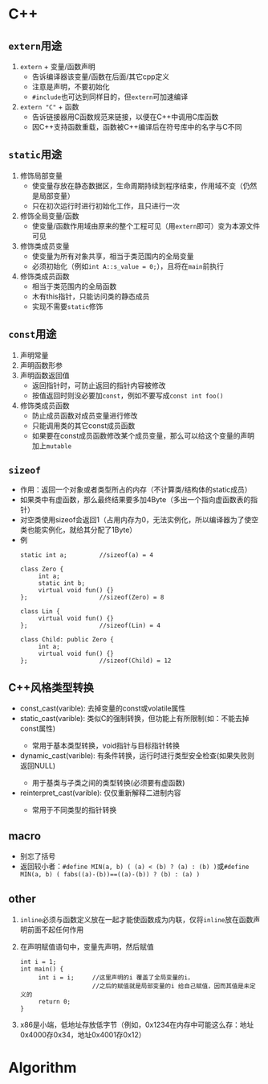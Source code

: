 # C++

## `extern`用途
1. `extern` + 变量/函数声明
   * 告诉编译器该变量/函数在后面/其它cpp定义
   * 注意是声明，不要初始化
   * `#include`也可达到同样目的，但`extern`可加速编译
2. `extern "C"` + 函数
   * 告诉链接器用C函数规范来链接，以便在C++中调用C库函数
   * 因C++支持函数重载，函数被C++编译后在符号库中的名字与C不同

## `static`用途
1. 修饰局部变量
   * 使变量存放在静态数据区，生命周期持续到程序结束，作用域不变（仍然是局部变量）
   * 只在初次运行时进行初始化工作，且只进行一次
2. 修饰全局变量/函数
   * 使变量/函数作用域由原来的整个工程可见（用`extern`即可）变为本源文件可见
3. 修饰类成员变量
   * 使变量为所有对象共享，相当于类范围内的全局变量
   * 必须初始化（例如`int A::s_value = 0;`），且将在`main`前执行
4. 修饰类成员函数
   * 相当于类范围内的全局函数
   * 木有this指针，只能访问类的静态成员
   * 实现不需要`static`修饰

## `const`用途
1. 声明常量     
2. 声明函数形参
3. 声明函数返回值
   * 返回指针时，可防止返回的指针内容被修改
   * 按值返回时则没必要加`const`，例如不要写成`const int foo()`
4. 修饰类成员函数
   * 防止成员函数对成员变量进行修改
   * 只能调用类的其它const成员函数
   * 如果要在const成员函数修改某个成员变量，那么可以给这个变量的声明加上`mutable`

## `sizeof`
* 作用：返回一个对象或者类型所占的内存（不计算类/结构体的static成员）
* 如果类中有虚函数，那么最终结果要多加4Byte（多出一个指向虚函数表的指针）
* 对空类使用sizeof会返回1（占用内存为0，无法实例化，所以编译器为了使空类也能实例化，就给其分配了1Byte）
* 例
  ```
  static int a;         //sizeof(a) = 4
   
  class Zero {
       int a;
       static int b;
       virtual void fun() {}
  };                    //sizeof(Zero) = 8
   
  class Lin {
       virtual void fun() {}
  };                    //sizeof(Lin) = 4
   
  class Child: public Zero {
       int a;
       virtual void fun() {}
  };                    //sizeof(Child) = 12
  ```

## C++风格类型转换
* const_cast<type>(varible): 去掉变量的const或volatile属性
* static_cast<type>(varible): 类似C的强制转换，但功能上有所限制(如：不能去掉const属性)    
  * 常用于基本类型转换，void指针与目标指针转换
* dynamic_cast<type>(varible): 有条件转换，运行时进行类型安全检查(如果失败则返回NULL)    
  * 用于基类与子类之间的类型转换(必须要有虚函数)
* reinterpret_cast<type>(varible): 仅仅重新解释二进制内容 
  * 常用于不同类型的指针转换

## macro
* 别忘了括号
* 返回较小者：```#define MIN(a, b) ( (a) < (b) ? (a) : (b) )```或```#define MIN(a, b) ( fabs((a)-(b))==((a)-(b)) ? (b) : (a) )```

## other
1. `inline`必须与函数定义放在一起才能使函数成为内联，仅将`inline`放在函数声明前面不起任何作用
2. 在声明赋值语句中，变量先声明，然后赋值

   ```
   int i = 1;
   int main() {
        int i = i;     //这里声明的i 覆盖了全局变量的i，
                       //之后的赋值就是局部变量的i 给自己赋值，因而其值是未定义的
        return 0;
   }
   ```
3. x86是小端，低地址存放低字节（例如，0x1234在内存中可能这么存：地址0x4000存0x34，地址0x4001存0x12）


# Algorithm
